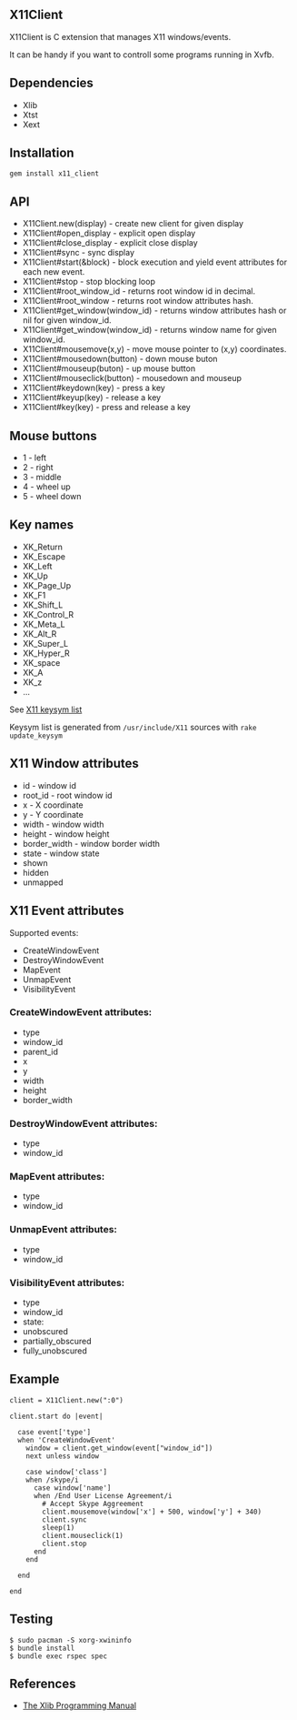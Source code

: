 ## X11Client

X11Client is C extension that manages X11 windows/events.

It can be handy if you want to controll some programs running in Xvfb.

## Dependencies

* Xlib
* Xtst
* Xext

## Installation

    gem install x11_client

## API

* X11Client.new(display) - create new client for given display
* X11Client#open_display - explicit open display
* X11Client#close_display - explicit close display
* X11Client#sync - sync display
* X11Client#start(&block) - block execution and yield event attributes for each new event.
* X11Client#stop - stop blocking loop
* X11Client#root_window_id - returns root window id in decimal.
* X11Client#root_window - returns root window attributes hash.
* X11Client#get_window(window_id) - returns window attributes hash or nil for given window_id.
* X11Client#get_window(window_id) - returns window name for given window_id.
* X11Client#mousemove(x,y) - move mouse pointer to (x,y) coordinates.
* X11Client#mousedown(button) - down mouse buton
* X11Client#mouseup(buton) - up mouse button
* X11Client#mouseclick(button) - mousedown and mouseup
* X11Client#keydown(key) - press a key
* X11Client#keyup(key) - release a key
* X11Client#key(key) - press and release a key

## Mouse buttons

* 1 - left
* 2 - right
* 3 - middle
* 4 - wheel up
* 5 - wheel down

## Key names

* XK_Return
* XK_Escape
* XK_Left
* XK_Up
* XK_Page_Up
* XK_F1
* XK_Shift_L
* XK_Control_R
* XK_Meta_L
* XK_Alt_R
* XK_Super_L
* XK_Hyper_R
* XK_space
* XK_A
* XK_z
* ...

See [X11 keysym list](https://github.com/ayanko/x11_client/tree/master/lib/x11_client/keysym.rb)

Keysym list is generated from `/usr/include/X11` sources with `rake update_keysym`

## X11 Window attributes

* id - window id
* root_id - root window id 
* x - X coordinate
* y - Y coordinate
* width - window width
* height - window height
* border_width - window border width
* state - window state
 * shown
 * hidden
 * unmapped

## X11 Event attributes

Supported events:

* CreateWindowEvent
* DestroyWindowEvent
* MapEvent
* UnmapEvent
* VisibilityEvent

### CreateWindowEvent attributes:

* type
* window_id
* parent_id
* x
* y
* width
* height
* border_width

### DestroyWindowEvent attributes:

* type
* window_id

### MapEvent attributes:

* type
* window_id

### UnmapEvent attributes:

* type
* window_id

### VisibilityEvent attributes:

* type
* window_id
* state:
 * unobscured
 * partially_obscured
 * fully_unobscured 

## Example

    client = X11Client.new(":0")

    client.start do |event|

      case event['type']
      when 'CreateWindowEvent'
        window = client.get_window(event["window_id"])
        next unless window

        case window['class']
        when /skype/i
          case window['name']
          when /End User License Agreement/i
            # Accept Skype Aggreement
            client.mousemove(window['x'] + 500, window['y'] + 340)
            client.sync
            sleep(1)
            client.mouseclick(1)
            client.stop
          end
        end

      end

    end

## Testing

    $ sudo pacman -S xorg-xwininfo
    $ bundle install
    $ bundle exec rspec spec

## References

* [The Xlib Programming Manual](http://tronche.com/gui/x/xlib/)
